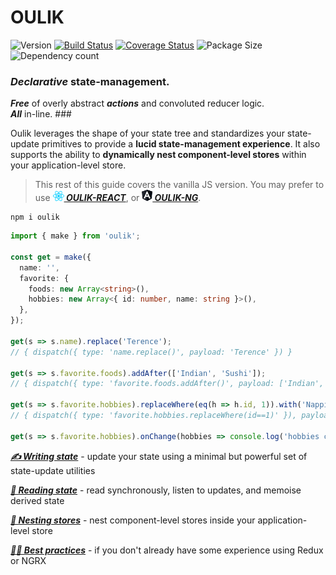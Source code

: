 # OULIK #

![Version](https://img.shields.io/npm/v/oulik.svg)
[![Build Status](https://travis-ci.org/Memeplexx/oulik.svg?branch=master)](https://travis-ci.org/Memeplexx/oulik.svg?branch=master)
[![Coverage Status](https://coveralls.io/repos/github/Memeplexx/oulik/badge.svg?branch=master)](https://coveralls.io/github/Memeplexx/oulik?branch=master)
![Package Size](https://badgen.net/bundlephobia/minzip/oulik)
![Dependency count](https://badgen.net/bundlephobia/dependency-count/oulik)

### ***Declarative*** state-management.  
***Free*** of overly abstract ***actions*** and convoluted reducer logic.  
***All*** in-line. ### 

Oulik leverages the shape of your state tree and standardizes your state-update primitives to provide a **lucid state-management experience**. It also supports the ability to **dynamically nest component-level stores** within your application-level store.

> This rest of this guide covers the vanilla JS version. You may prefer to use ***[![](./docs/assets/react.png)&nbsp;OULIK-REACT](./docs/readme-react.md)***, or ***[![](./docs/assets/angular.png)&nbsp;OULIK-NG](./docs/readme-ng.md)***.  

```console
npm i oulik
```

```Typescript
import { make } from 'oulik';

const get = make({
  name: '',
  favorite: {
    foods: new Array<string>(),
    hobbies: new Array<{ id: number, name: string }>(),
  },
});       

get(s => s.name).replace('Terence');
// { dispatch({ type: 'name.replace()', payload: 'Terence' }) }

get(s => s.favorite.foods).addAfter(['Indian', 'Sushi']);
// { dispatch({ type: 'favorite.foods.addAfter()', payload: ['Indian', 'Sushi'] }) }

get(s => s.favorite.hobbies).replaceWhere(eq(h => h.id, 1)).with('Napping');
// { dispatch({ type: 'favorite.hobbies.replaceWhere(id==1)' }), payload: 'Napping' }

get(s => s.favorite.hobbies).onChange(hobbies => console.log('hobbies changed', hobbies));
```
***[✍️ Writing state](./docs/readme-write.md)*** - update your state using a minimal but powerful set of state-update utilities

***[📖 Reading state](./docs/readme-read.md)*** - read synchronously, listen to updates, and memoise derived state

***[🥚 Nesting stores](./docs/readme-fetch.md)*** - nest component-level stores inside your application-level store

***[👩‍🎓 Best practices](./docs/best-practices.md)*** - if you don't already have some experience using Redux or NGRX
